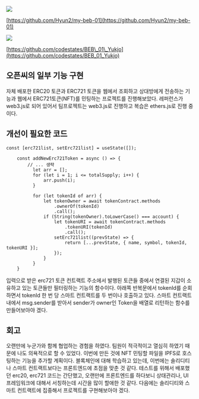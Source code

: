 ![](https://blog.kakaocdn.net/dn/bVIdeM/btrosw8Ky9i/ggx3UQjlpxacvpUcahDUx1/img.gif)

[https://github.com/Hyun2/my-beb-01](https://github.com/Hyun2/my-beb-01)



![](https://blog.kakaocdn.net/dn/bbiink/btrorBQfd6I/1ON1yZFmvbwELVKQasdsxk/img.gif)

[https://github.com/codestates/BEB\_01\_Yukjo](https://github.com/codestates/BEB_01_Yukjo)

## 오픈씨의 일부 기능 구현

자체 배포한 ERC20 토큰과 ERC721 토큰을 웹에서 조회하고 상대방에게 전송하는 기능과 웹에서 ERC721토큰(NFT)를 민팅하는 프로젝트를 진행해보았다. 레퍼런스가 web3.js로 되어 있어서 팀프로젝트는 web3.js로 진행하고 복습은 ethers.js로 진행 중이다.

## 개선이 필요한 코드

```solidity
const [erc721list, setErc721list] = useState([]);

    const addNewErc721Token = async () => {
        // ... 생략
          let arr = [];
          for (let i = 1; i <= totalSupply; i++) {
              arr.push(i);
          }

          for (let tokenId of arr) {
              let tokenOwner = await tokenContract.methods
                  .ownerOf(tokenId)
                  .call();
              if (String(tokenOwner).toLowerCase() === account) {
                  let tokenURI = await tokenContract.methods
                      .tokenURI(tokenId)
                      .call();
                  setErc721list((prevState) => {
                      return [...prevState, { name, symbol, tokenId, tokenURI }];
                  });
              }
          }
    }
```

입력으로 받은 erc721 토큰 컨트랙트 주소에서 발행된 토큰들 중에서 연결된 지갑이 소유하고 있는 토큰들만 필터링하는 기능의 함수이다. 아래쪽 반복문에서 tokenId를 순회하면서 tokenId 한 번 당 스마트 컨트랙트를 두 번이나 호출하고 있다. 스마트 컨트랙트 내에서 msg.sender를 받아서 sender가 owner인 Token을 배열로 리턴하는 함수를 만들어보아야 겠다.

## 회고

오랜만에 누군가와 함께 협업하는 경험을 하였다. 팀원이 적극적이고 열심히 하였기 때문에 나도 의욕적으로 할 수 있었다. 이번에 만든 것에 NFT 민팅할 파일을 IPFS로 호스팅하는 기능을 추가할 계획이다. 블록체인에 대해 학습하고 있는데, 이번에는 솔리디티나 스마트 컨트랙트보다는 프론트엔드에 초점을 맞춘 것 같다. 테스트를 위해서 배포했던 erc20, erc721 코드는 간단했고, 오랜만에 프론트엔드를 하다보니 상태관리나, UI 프레임워크에 대해서 서칭하는데 시간을 많이 할애한 것 같다. 다음에는 솔리디티와 스마트 컨트랙트에 집중해서 프로젝트를 구현해보아야 겠다.
